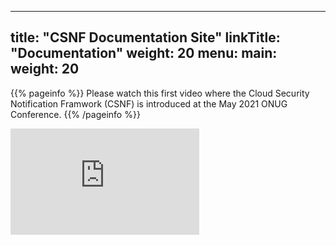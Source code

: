
---
title: "CSNF Documentation Site"
linkTitle: "Documentation"
weight: 20
menu:
  main:
    weight: 20
---

{{% pageinfo %}}
Please watch this first video where the Cloud Security Notification Framwork (CSNF) is introduced at the May 2021 ONUG Conference.
{{% /pageinfo %}}

<div style="padding:56.25% 0 0 0;position:relative;">
<iframe src="https://player.vimeo.com/video/623694357?h=ab7b1d59e1&amp;badge=0&amp;autopause=0&amp;player_id=0&amp;app_id=58479" frameborder="0" allow="autoplay; fullscreen; picture-in-picture" allowfullscreen style="position:absolute;top:0;left:0;width:60%;height:60%;" title="ONUG CSNF Decorator - Animation"></iframe>
</div>
<script src="https://player.vimeo.com/api/player.js"></script>